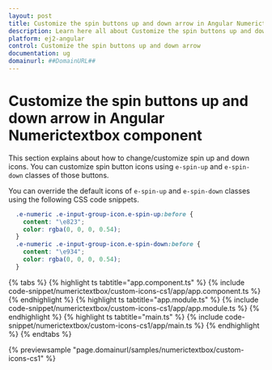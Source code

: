 ```yaml
---
layout: post
title: Customize the spin buttons up and down arrow in Angular Numerictextbox component | Syncfusion
description: Learn here all about Customize the spin buttons up and down arrow in Syncfusion Angular Numerictextbox component of Syncfusion Essential JS 2 and more.
platform: ej2-angular
control: Customize the spin buttons up and down arrow 
documentation: ug
domainurl: ##DomainURL##
---
```


# Customize the spin buttons up and down arrow in Angular Numerictextbox component

This section explains about how to change/customize spin up and down icons. You can customize spin button icons using `e-spin-up` and `e-spin-down` classes of those buttons.

You can override the default icons of `e-spin-up` and `e-spin-down` classes using the following CSS code snippets.

```css
  .e-numeric .e-input-group-icon.e-spin-up:before {
    content: "\e823";
    color: rgba(0, 0, 0, 0.54);
  }
  .e-numeric .e-input-group-icon.e-spin-down:before {
    content: "\e934";
    color: rgba(0, 0, 0, 0.54);
  }
```

{% tabs %}
{% highlight ts tabtitle="app.component.ts" %}
{% include code-snippet/numerictextbox/custom-icons-cs1/app/app.component.ts %}
{% endhighlight %}
{% highlight ts tabtitle="app.module.ts" %}
{% include code-snippet/numerictextbox/custom-icons-cs1/app/app.module.ts %}
{% endhighlight %}
{% highlight ts tabtitle="main.ts" %}
{% include code-snippet/numerictextbox/custom-icons-cs1/app/main.ts %}
{% endhighlight %}
{% endtabs %}
  
{% previewsample "page.domainurl/samples/numerictextbox/custom-icons-cs1" %}